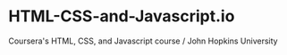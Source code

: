 # HTML-CSS-and-Javascript.io
Coursera's HTML, CSS, and Javascript course / John Hopkins University 
